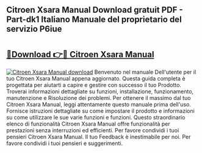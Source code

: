 ## Citroen Xsara Manual Download gratuit PDF - Part-dk1 Italiano Manuale del proprietario del servizio P6iue

# <h2><a href="http://dfaqu0.blite.top/?on=Citroen+Xsara+Manual">🔗Download 👉🔴 Citroen Xsara Manual</a></h2>

[![Citroen Xsara Manual download](https://i.imgur.com/lujVjoI.png)](http://dfaqu0.blite.top/?on=Citroen+Xsara+Manual)
Benvenuto nel manuale Dell'utente per il tuo Citroen Xsara Manual appena aggiornato. Questa guida completa è progettata per aiutarti a capire e gestire con successo il tuo Prodotto. Troverai informazioni dettagliate su funzioni, installazione, funzionamento, manutenzione e Risoluzione dei problemi. Per ottenere il massimo dal tuo Citroen Xsara Manual, leggi attentamente questo manuale prima dell'uso. Fornisce istruzioni dettagliate su come impostare il prodotto e informazioni su come utilizzare le sue varie funzioni e funzioni. Questo straordinario elenco di funzionalità Citroen Xsara Manual offre funzionalità per prestazioni senza interruzioni ed efficienti. Per favore condividi i tuoi pensieri Citroen Xsara Manual. Il tuo Feedback è inestimabile per noi. Per favore condividi i tuoi pensieri e suggerimenti.
